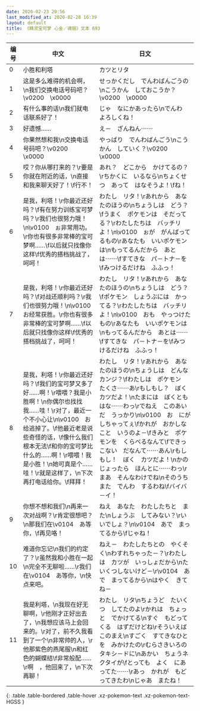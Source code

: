 ```yaml
---
date: 2020-02-23 20:56
last_modified_at: 2020-02-28 16:39
layout: default
title: 《精灵宝可梦 心金／魂银》文本 693
---
```

| 编号 | 中文 | 日文 |
| ---- | ---- | ---- |
| 0 | 小胜和利塔 | カツとリタ |
| 1 | 这是多么难得的机会啊，\n我们交换电话号码吧？\v0200　\x0000 | せっかくだし　でんわばんごうの\nこうかん　しておこうか？\v0200　\x0000 |
| 2 | 有什么事的话\n我们就电话联系好了！ | じゃ　なにかあったら\nでんわ　よろしくね！ |
| 3 | 好遗憾…… | え－　ざんねん⋯⋯ |
| 4 | 你果然想和我\n交换电话号码吧？\v0200　\x0000 | やっぱり　でんわばんごう\nこうかん　していく？\v0200　\x0000 |
| 5 | 哎？你从哪打来的？\r要是你就在附近的话，\n直接和我来聊天好了！\f行不！ | あれ？　どこから　かけてるの？\rちかくに　いるなら\nちょくせつ　あって　はなそうよ！\fね！ |
| 6 | 是我，利塔！\r你最近还好吗？\f有在努力训练宝可梦吗？\r我们也很努力哦！\n\v0100　ぉ非常用功。\r你也有很多非常棒的宝可梦啊……\f以后就只找像你这样\f优秀的搭档挑战了，呵呵！ | わたし　リタ！\rあれから　あなたのほうの\nちょうしは　どう？\fうまく　ポケモンは　そだってる？\rわたしたちは　バッチリよ！\n\v0100　ぉが　がんばってるもの\rあなたも　いいポケモンは\nもってるんだから　あとは⋯⋯\fすてきな　パ－トナ－を\fみつけるだけね　ふふっ！ |
| 7 | 是我，利塔！\r你最近还好吗？\f对战还顺利吗？\r我们也很努力哦！\n\v0100　お经常获胜。\r你也有很多非常棒的宝可梦啊……\f以后就只找像你这样\f优秀的搭档挑战了，呵呵！ | わたし　リタ！\rあれから　あなたのほうの\nちょうしは　どう？\fポケモン　しょうぶには　かってる？\rわたしたちは　バッチリよ！\n\v0100　おも　やっつけたもの\rあなたも　いいポケモンは\nもってるんだから　あとは⋯⋯\fすてきな　パ－トナ－を\fみつけるだけね　ふふっ！ |
| 8 | 是我，利塔！\r你最近还好吗？\f我们的宝可梦又多了好……啊！\r喂喂？我是小胜啊！\n你偶尔也找找我……哇！\r对了，最近一个不小心让\n\v0100　お给逃掉了。\f他最近老是说些奇怪的话，\f像什么我们根本无法\f和你的宝可梦比什么的……啊！\r喂喂！我是小胜！\n她可真是个……哇！\r就是这样了，\n下次再打电话给你。\f拜拜！ | わたし　リタ！\rあれから　あなたのほうの\nちょうしは　どんなカンジ？\fわたしは　ポケモン　たくさ⋯⋯あ\rもしもし？　ぼく　カツだよ！\nたまには　ぼくとも　はな⋯⋯わっ\rでねえ　このあいだ　うっかり\n\v0100　お　にがしちゃってぇ\fかれが　おかしなこと　いうのよ－\fきみと　ポケモンを　くらべるなんて\fできっこない　だなんて⋯⋯あん\rもしもし！　ぼく　カツだよ！\nかのじょったら　ほんとに⋯⋯わっ\rまあ　そんなわけでね\nそのうち　また　でんわ　するわね\fバイバ－イ！ |
| 9 | 你想不想和我们\n再来一次对战啊？\r肯定很想吧？\n那我们在\v0104　あ等你，\f再见咯！ | ねえ　あなた　わたしたちと　また\nしょうぶ　してみない？\rいいでしょ？\n\v0104　あで　まってるから\fじゃね！ |
| 10 | 难道你忘记\n我们的约定了？\r虽然我和小胜在一起\n完全不无聊啦……\r我们在\v0104　あ等你，\n快点来吧。 | ねえ－　わたしたちとの　やくそく\nわすれちゃった－？\rわたしは　カツが　いっしょだから\nたいくつしないけど－\r\v0104　あで　まってるから\nはやく　きてね－ |
| 11 | 我是利塔，\n我现在好无聊啊，\r他刚才正好出去了，\n我想应该马上会回来的。\r对了，前不久我看到了一个\n非常帅的人，\r他那紫色的燕尾服\n和红色的蝴蝶结\f非常般配……\r啊　，他回来了，\n下次再聊！ | わたし　リタ\nちょうど　たいくつ　してたのよ\rかれは　ちょっと　でかけてる\nすぐ　もどってくる　はずだけどね\rそういえば　このまえ\nすごく　すてきなひとを　みかけたの\rむらさきいろの　タキシ－ドに\nあかい　ちょうネクタイが\fとっても　よく　にあってた⋯⋯\rあっ　かれが　もどってきたわ\nじゃあ　またね！ |
{: .table .table-bordered .table-hover .xz-pokemon-text .xz-pokemon-text-HGSS }